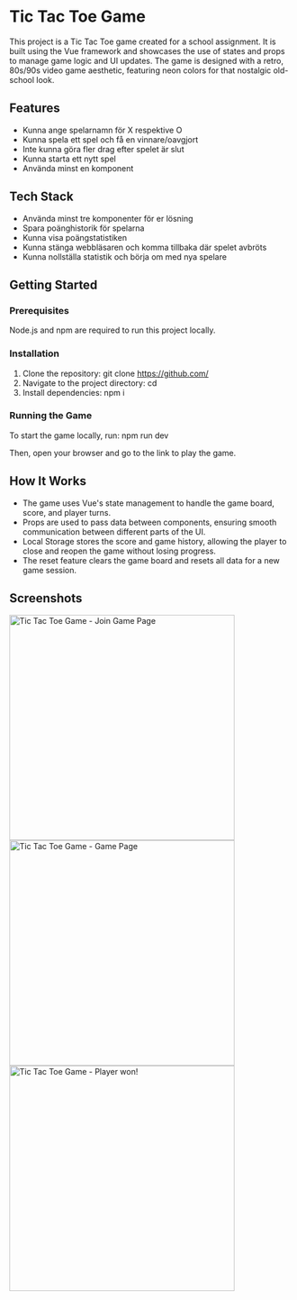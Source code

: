 # Tic Tac Toe Game


This project is a Tic Tac Toe game created for a school assignment. It is built using the Vue framework and showcases the use of states and props to manage game logic and UI updates. The game is designed with a retro, 80s/90s video game aesthetic, featuring neon colors for that nostalgic old-school look.

## Features

- Kunna ange spelarnamn för X respektive O
- Kunna spela ett spel och få en vinnare/oavgjort
- Inte kunna göra fler drag efter spelet är slut
- Kunna starta ett nytt spel
- Använda minst en komponent

## Tech Stack

- Använda minst tre komponenter för er lösning
- Spara poänghistorik för spelarna
- Kunna visa poängstatistiken
- Kunna stänga webbläsaren och komma tillbaka där spelet avbröts
- Kunna nollställa statistik och börja om med nya spelare

## Getting Started

### Prerequisites
Node.js and npm are required to run this project locally.

### Installation
1. Clone the repository:
git clone https://github.com/
2. Navigate to the project directory:
cd 
3. Install dependencies:
npm i

### Running the Game
To start the game locally, run:
npm run dev

Then, open your browser and go to the link to play the game.

## How It Works

- The game uses Vue's state management to handle the game board, score, and player turns.
- Props are used to pass data between components, ensuring smooth communication between different parts of the UI.
- Local Storage stores the score and game history, allowing the player to close and reopen the game without losing progress.
- The reset feature clears the game board and resets all data for a new game session.

## Screenshots

<img src="src/assets/screenshot1.png" alt="Tic Tac Toe Game - Join Game Page" width="400" />
<img src="src/assets/screenshot2.png" alt="Tic Tac Toe Game - Game Page" width="400" />
<img src="src/assets/screenshot3.png" alt="Tic Tac Toe Game - Player won!" width="400" />

